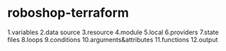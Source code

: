 # roboshop-terraform
1.variables 
2.data source
3.resource
4.module
5.local
6.providers
7.state files
8.loops
9.conditions
10.arguments&attributes
11.functions
12.output
